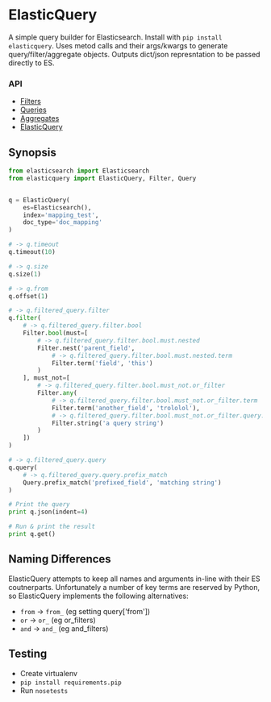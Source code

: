 # ElasticQuery

A simple query builder for Elasticsearch. Install with `pip install elasticquery`. Uses metod calls and their args/kwargs to generate query/filter/aggregate objects. Outputs dict/json represntation to be passed directly to ES.

### API

+ [Filters]()
+ [Queries]()
+ [Aggregates]()
+ [ElasticQuery]()


## Synopsis

```py
from elasticsearch import Elasticsearch
from elasticquery import ElasticQuery, Filter, Query


q = ElasticQuery(
    es=Elasticsearch(),
    index='mapping_test',
    doc_type='doc_mapping'
)

# -> q.timeout
q.timeout(10)

# -> q.size
q.size(1)

# -> q.from
q.offset(1)

# -> q.filtered_query.filter
q.filter(
    # -> q.filtered_query.filter.bool
    Filter.bool(must=[
        # -> q.filtered_query.filter.bool.must.nested
        Filter.nest('parent_field',
            # -> q.filtered_query.filter.bool.must.nested.term
            Filter.term('field', 'this')
        )
    ], must_not=[
        # -> q.filtered_query.filter.bool.must_not.or_filter
        Filter.any(
            # -> q.filtered_query.filter.bool.must_not.or_filter.term
            Filter.term('another_field', 'trololol'),
            # -> q.filtered_query.filter.bool.must_not.or_filter.query.query_string
            Filter.string('a query string')
        )
    ])
)

# -> q.filtered_query.query
q.query(
    # -> q.filtered_query.query.prefix_match
    Query.prefix_match('prefixed_field', 'matching string')
)

# Print the query
print q.json(indent=4)

# Run & print the result
print q.get()
```


## Naming Differences

ElasticQuery attempts to keep all names and arguments in-line with their ES coutnerparts. Unfortunately a number of key terms are reserved by Python, so ElasticQuery implements the following alternatives:

+ `from` -> `from_` (eg setting query['from'])
+ `or` -> `or_` (eg or_filters)
+ `and` -> `and_` (eg and_filters)


## Testing

+ Create virtualenv
+ `pip install requirements.pip`
+ Run `nosetests`
